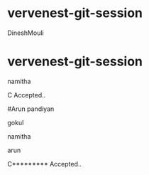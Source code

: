 # vervenest-git-session




























DineshMouli


# vervenest-git-session



namitha

C Accepted..




#Arun pandiyan

gokul

namitha

arun


C********* Accepted..